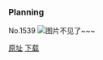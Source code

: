 ### Planning
No.1539
![图片不见了~~~](https://imgs.xkcd.com/comics/planning.png)

[原址](https://xkcd.com//1539) [下载](https://imgs.xkcd.com/comics/planning.png)


